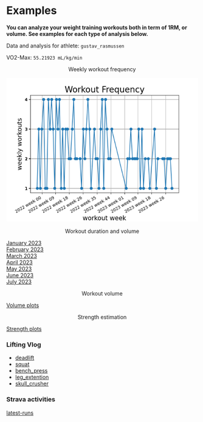 # Examples

<b>You can analyze your weight training workouts both in term of 1RM, or volume.
See examples for each type of analysis below.</b><br>

Data and analysis for athlete: `gustav_rasmussen`<br>

VO2-Max: `55.21923 mL/kg/min`<br>

<!-- <p align="center">
  <img src="https://github.com/TheNewThinkTank/Fitness-Tracker/blob/main/img/workout_duration.png" />
</p>

<p align="center">
  <img src="https://github.com/TheNewThinkTank/Fitness-Tracker/blob/main/img/workout_frequency.png" />
</p> -->

<p style="text-align: center;">Weekly workout frequency</p>

![workout_frequency](../img/workout_frequency.png)


<p style="text-align: center;">Workout duration and volume</p>

<a style="text-align: center;">[January 2023](../img/workout_duration_January_2023.png)<br>
<a style="text-align: center;">[February 2023](../img/workout_duration_February_2023.png)<br>
<a style="text-align: center;">[March 2023](../img/workout_duration_March_2023.png)<br>
<a style="text-align: center;">[April 2023](../img/workout_duration_April_2023.png)<br>
<a style="text-align: center;">[May 2023](../img/workout_duration_May_2023.png)<br>
<a style="text-align: center;">[June 2023](../img/workout_duration_June_2023.png)<br>
<a style="text-align: center;">[July 2023](../img/workout_duration_July_2023.png)

<!-- | workout_duration                                                | workout_frequency                                                |
| --------------------------------------------------------------- | ---------------------------------------------------------------- |
| <img src="img/workout_duration_July_2023.png" width="400" height="300" /> | <img src="img/workout_frequency.png" width="400" height="300" /> | -->

<p style="text-align: center;">Workout volume</p>

[Volume plots](VOLUME.md)

<p style="text-align: center;">Strength estimation</p>

[Strength plots](STRENGTH.md)

<!-- Below: comparison between first leg workout of program 1
and last leg workout of program 2 for three selected exercises.<br>

| ![first_leg_workout_pgm1](img/workout_2021-12-11.png) | ![last_leg_workout_pgm2](img/workout_2022-05-28.png) |
| :---------------------------------------------------: | :--------------------------------------------------: | -->

### Lifting Vlog

- [deadlift](https://www.youtube.com/watch?v=HPr3-QgyXjM&ab_channel=GustavCollinRasmussen)
- [squat](https://www.youtube.com/watch?v=ig90_zeug54&ab_channel=GustavCollinRasmussen)
- [bench_press](https://www.youtube.com/watch?v=wT9kr8FA5tw&ab_channel=GustavCollinRasmussen)
- [leg_extention](https://www.youtube.com/watch?v=49hEuDi79AI&ab_channel=GustavCollinRasmussen)
- [skull_crusher](https://www.youtube.com/watch?v=85UbTjWuQig&ab_channel=GustavCollinRasmussen)

### Strava activities

<!-- <iframe height='454' width='300' frameborder='0' allowtransparency='true' scrolling='no' src='https://www.strava.com/athletes/77134512/latest-rides/0d0147f3e94a11a3d7f73b41ce73e1cfc0d9f557'></iframe> -->

[latest-runs](https://www.strava.com/athletes/77134512/latest-rides/0d0147f3e94a11a3d7f73b41ce73e1cfc0d9f557)
